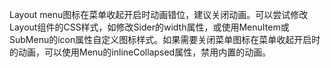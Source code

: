 Layout menu图标在菜单收起开启时动画错位，建议关闭动画。可以尝试修改Layout组件的CSS样式，如修改Sider的width属性，或使用MenuItem或SubMenu的icon属性自定义图标样式。如果需要关闭菜单图标在菜单收起开启时的动画，可以使用Menu的inlineCollapsed属性，禁用内置的动画。
